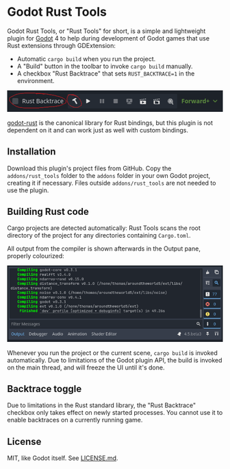 Godot Rust Tools 
================

Godot Rust Tools, or "Rust Tools" for short, is a simple and lightweight plugin for [Godot](https://godotengine.org/) 4 to help during development of Godot games that use Rust extensions through GDExtension:

- Automatic `cargo build` when you run the project.
- A "Build" button in the toolbar to invoke `cargo build` manually.
- A checkbox "Rust Backtrace" that sets `RUST_BACKTRACE=1` in the environment.

![A screenshot of Godot's top left toolbar, with two additions: on the left, a checkbox labeled "Rust Backtrace", and next to it a button with a hammer icon](readme_images/build_and_backtrace.png)

[godot-rust](https://godot-rust.github.io/) is the canonical library for Rust bindings, but this plugin is not dependent on it and can work just as well with custom bindings.

Installation
------------

Download this plugin's project files from GitHub. Copy the `addons/rust_tools` folder to the `addons` folder in your own Godot project, creating it if necessary. Files outside `addons/rust_tools` are not needed to use the plugin.

Building Rust code
------------------

Cargo projects are detected automatically: Rust Tools scans the root directory of the project for any directories containing `Cargo.toml`.

All output from the compiler is shown afterwards in the Output pane, properly colourized:

![A screenshot of Godot's Output pane, showing the output of a cargo build process](readme_images/build_output.png)

Whenever you run the project or the current scene, `cargo build` is invoked automatically. Due to limitations of the Godot plugin API, the build is invoked on the main thread, and will freeze the UI until it's done.

Backtrace toggle
----------------

Due to limitations in the Rust standard library, the "Rust Backtrace" checkbox only takes effect on newly started processes. You cannot use it to enable backtraces on a currently running game.

License
-------

MIT, like Godot itself. See [LICENSE.md](LICENSE.md).
